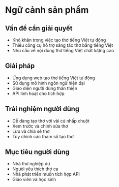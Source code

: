 # Ngữ cảnh sản phẩm

## Vấn đề cần giải quyết
- Khó khăn trong việc tạo thơ tiếng Việt tự động
- Thiếu công cụ hỗ trợ sáng tác thơ bằng tiếng Việt
- Nhu cầu về nội dung thơ tiếng Việt chất lượng cao

## Giải pháp
- Ứng dụng web tạo thơ tiếng Việt tự động
- Sử dụng mô hình ngôn ngữ hiện đại
- Giao diện người dùng thân thiện
- API linh hoạt cho tích hợp

## Trải nghiệm người dùng
- Dễ dàng tạo thơ với vài cú nhấp chuột
- Xem trước và chỉnh sửa thơ
- Lưu và chia sẻ thơ
- Tùy chỉnh các tham số tạo thơ

## Mục tiêu người dùng
- Nhà thơ nghiệp dư
- Người yêu thích thơ ca
- Nhà phát triển muốn tích hợp API
- Giáo viên và học sinh 